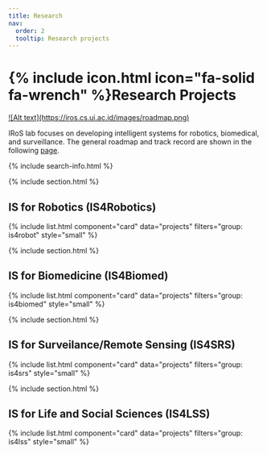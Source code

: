 ```yaml
---
title: Research
nav:
  order: 2
  tooltip: Research projects
---
```


# {% include icon.html icon="fa-solid fa-wrench" %}Research Projects
<a href="https://iros.my.canva.site/">
![Alt text](https://iros.cs.ui.ac.id/images/roadmap.png)
</a>


IRoS lab focuses on developing intelligent systems for robotics, biomedical, and surveillance. The general roadmap and track record are shown in the following [page](https://iros.my.canva.site).

<!-- {% include tags.html tags="publication, resource, website" %} -->

{% include search-info.html %}

{% include section.html %}

## IS for Robotics (IS4Robotics)

[//]: # (![Alt text]&#40;https://iros.cs.ui.ac.id/images/robotic_roadmap.png&#41;)

{% include list.html component="card" data="projects" filters="group: is4robot" style="small"  %}

{% include section.html %}

## IS for Biomedicine (IS4Biomed)

[//]: # (![Alt text]&#40;https://iros.cs.ui.ac.id/images/medical_roadmap.png&#41;)

{% include list.html component="card" data="projects" filters="group: is4biomed" style="small" %}

{% include section.html %}

## IS for Surveilance/Remote Sensing (IS4SRS)

[//]: # (![Alt text]&#40;https://iros.cs.ui.ac.id/images/surveillance_roadmap.png&#41;)

{% include list.html component="card" data="projects" filters="group: is4srs" style="small" %}

{% include section.html %}

## IS for Life and Social Sciences (IS4LSS)

{% include list.html component="card" data="projects" filters="group: is4lss" style="small" %}
